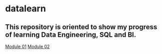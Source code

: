 # datalearn

## This repository is oriented to show my progress of learning Data Engineering, SQL and BI.

[Module 01](https://github.com/ZabiyakaDaniil/datalearn/tree/main/de101/module01)
[Module 02](https://github.com/ZabiyakaDaniil/datalearn/tree/main/de101/module02)
